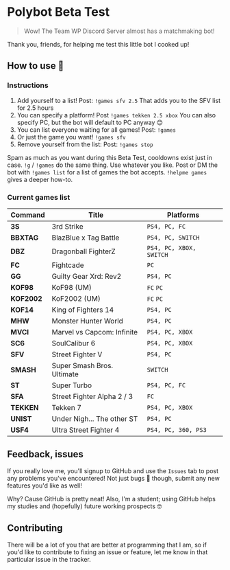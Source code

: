 # Polybot Beta Test
> Wow! The Team WP Discord Server almost has a matchmaking bot!

Thank you, friends, for helping me test this little bot I cooked up!

## How to use 🤔
### Instructions
1. Add yourself to a list! Post: `!games sfv 2.5` That adds you to the SFV list for 2.5 hours
1. You can specify a platform! Post `!games tekken 2.5 xbox` You can also specify PC, but the bot will default to PC anyway 😊
1. You can list everyone waiting for all games! Post: `!games`
1. Or just the game you want! `!games sfv`
1. Remove yourself from the list: Post: `!games stop`

Spam as much as you want during this Beta Test, cooldowns exist just in case.
`!g` / `!games` do the same thing. Use whatever you like.
Post or DM the bot with `!games list`  for a list of games the bot accepts.
`!helpme games` gives a deeper how-to.

### Current games list
Command | Title | Platforms
------- | ----- | ---------
**3S** | 3rd Strike | `PS4, PC, FC`
**BBXTAG** | BlazBlue x Tag Battle | `PS4, PC, SWITCH`
**DBZ** | Dragonball FighterZ | `PS4, PC, XBOX, SWITCH`
**FC** | Fightcade | `PC`
**GG** | Guilty Gear Xrd: Rev2 | `PS4, PC`
**KOF98** | KoF98 (UM) | `FC` `PC`
**KOF2002** | KoF2002 (UM)| `FC` `PC`
**KOF14** | King of Fighters 14 | `PS4, PC`
**MHW** | Monster Hunter World | `PS4, PC`
**MVCI** | Marvel vs Capcom: Infinite | `PS4, PC, XBOX`
**SC6** | SoulCalibur 6 | `PS4, PC, XBOX`
**SFV** | Street Fighter V | `PS4, PC`
**SMASH** | Super Smash Bros. Ultimate | `SWITCH`
**ST** | Super Turbo | `PS4, PC, FC`
**SFA** | Street Fighter Alpha 2 / 3 | `FC`
**TEKKEN** | Tekken 7 | `PS4, PC, XBOX`
**UNIST** | Under Nigh... The other ST | `PS4, PC`
**USF4** | Ultra Street Fighter 4 | `PS4, PC, 360, PS3`

## Feedback, issues
If you really love me, you'll signup to GitHub and use the `Issues` tab to post any problems you've encountered! Not just bugs 🐞 though, submit any new features you'd like as well!

Why? Cause GitHub is pretty neat! Also, I'm a student; using GitHub helps my studies and (hopefully) future working prospects 🤓

## Contributing
There will be a lot of you that are better at programming that I am, so if you'd like to contribute to fixing an issue or feature, let me know in that particular issue in the tracker.
